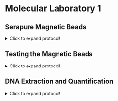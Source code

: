 # Molecular Laboratory 1

## Serapure Magnetic Beads

<details>
  <summary>Click to expand protocol!</summary>

  >Magnetic Beads are used for extracting genomic DNA, removing small unwanted nucleic acids (e.g. primers, adapaters), and size selection. Modified from B. Faircloth and T. Glenn protocol (UCLA, 2011). Original protocol by Rohland and Reich [2012](https://www.ncbi.nlm.nih.gov/pmc/articles/PMC3337438/).

**Materials**

* Sera-Mag Speedbeads
* PEG-8000
* 0.5 M EDTA, pH 8.0
* 1.0 M Tris, pH 8.0
* Tween 20
* 5 M NaCl
* Nuclease-free water
* Magnetic tube rack
* One 1.5 mL microcentifuge tube
* Two 50 mL conical (falcon) tubes

**Protocol**
1. In a 50 mL conical (falcon) tube using sterile solutions prepare the TE Buffer 
      * 500 uL 1 M Tris
      * 100 uL 0.5 M EDTA
      * Fill the tube up to the 50 mL line with nuclease-free water
>This will create 50 mL of TE Buffer (10 mM Tris-HCL, 1 mM EDTA)

2. Mix Sera-Mag Speedbeads thoroughly and transfer 1 mL to an empty 1.5 mL microcentrifuge tube. 

3. Place the 1.5 mL tube with Speebeads on the magnetic rack until beads are drawn to magnet (~5 minutes)

4. Remove supernatent with a P1000 pipetter and discard. Remove any remaining supernatent with a P100 or P200 pipetter. 

5. Add 1 mL of TE Buffer to the beads, remove from magnet, vortex (mix), and then return to the magenet rack. Allow beads to be drawn to magnent (~5 minutes).

6. Remove supernatent with a P1000 pipetter and discard. Remove any remaining supernatent with a P100 or P200 pipetter. 

7. Add 1 mL of TE Buffer to the beads, remove from magnet, vortex (mix), and then return to the magenet rack. Allow beads to be drawn to magnent (~5 minutes).

8. Remove supernatent with a P1000 pipetter and discard. Remove any remaining supernatent with a P100 or P200 pipetter. 

9. Add 1 mL of TE Buffer to the beads, remove from magnet, vortex (mix), and then place in a normal tube rack.
>This will clean and prepare the beads for incorporation into the final solution

10. Add 9 g PEG-8000 to a new, sterile 50 mL conical tube.

11. Add 10 mL 5 M NaCl to the conical tube.

12. Add 500 uL 1 M Tris-HCL to conical tube.

13. Add 100 uL 0.5 M EDTA to conical tube. 

14. Fill the tube up to ~49 mL with nuclease-free water. 

15. Place conical tube on a mixer (or mix by hand) for 3-5 minutes until the PEG-8000 goes into solution. 

16. Add 17.5 uL Tween 20 to conical and gently mix. 
>This will prepare the final solution for the beads.

17. Add the 1 mL Speedbead + TE buffer solution into the 50 mL conical tube. 

18. Fill conical tube up to the 50 mL mark with nuclease-free water (if necessary). Gently mix until entire solution is brown. 
>This is the final bead mixture for DNA extraction, cleaning, and size selection.

19. Wrap the 50 mL conical tube in aluminium foil to protect it from light. Store at 4 C. 

20. Aliquot the mixture into multiple 1.5 mL microcentrifuge tubes for convenient use and contamination avoidance. 
   
</details>

## Testing the Magnetic Beads

<details>
  <summary>Click to expand protocol!</summary>

> Before we use any of our precious samples, we want to be confident that the magenetic bead solution works. In this section we will use different amounts of Serapure beads to confirm we can control the size of DNA fragments retained after cleaning. 

**Materials**

* Agarose
* 1X TAE Buffer
* 100% Ethanol
* Nuclease-free water
* Scale
* Microwave
* Electrophoresis rig with power source
* DNA Ladder (for testing beads)
* Gel loading dye  
* Parafilm
* Magnetic rack
* 50 mL conical (falcon) tubes
* 1.5 mL microcentrifuge tubes
  
**Protocol**
1. Prepare a 1% TAE gel for electrophoresis. At the NHM, we can use a small gel casting frame which will require:
      * 0.75 g Agarose
      * 75 mL 1X TAE Buffer
      * 4 uL of SYBR safe or Gel Red DNA stain

2. Mix the Agarose and TAE Buffer in a glass flask. Microwave the flask until the the Agarose goes into solution (Don't let the flask boil over!)
  
3. Use hot pads to remove the flask from the microwave and allow to cool on the lab bench until you can safely touch the glass. Add the SYBR safe stain to the flask using a pipetter. Mix gently by hand.  

4. Carefully pour the solution into the casting tray and allow to solidify (usually ~20-30 mins)
>This will create the gel needed to test the beads

5. Prepare fresh aliquots of 70% Ethanol. This can be done using the 50 mL conical tubes. Fill the conical up to the 35 mL mark using 100% ethanol. Then fill to the 50 mL mark using sterile nuclease-free water.

6. Mix 3 uL of DNA Ladder with 17 uL of nuclease-free water in a 1.5 mL microcentrifuge tube. Repeat this five times so that you have six tubes with 20 uL of Ladder + water.

7. Add the following amounts of Serapure bead solution to the tubes:
    * Tube 1 - 60 uL (3.0X)
    * Tube 2 - 50 uL (2.5X)
    * Tube 3 - 40 uL (2.0X)
    * Tube 4 - 30 uL (1.5X)
    * Tube 5 - 20 uL (1.0X)
    * Tube 6 - 10 uL (0.5X)
  
>Follow the protocol below for each of the seven tubes. This can be done at the same time using a magnet rack that fits multiple tubes. 

8. After adding the Serapure beads incubate at room temperature for 5 mins.

9. Place 1.5 mL tube on magnet rack. Allow beads to seperate (~5 min)

10. Remove supernatent with a P1000 pipetter and discard. Remove any remaining supernatent with a P100 or P200 pipetter.

11. Add 500 uL of 70% ethanol and let stand for 1 min (Wash No. 1)

12. Remove supernatent as in Step 10.

13. Add 500 uL of 70% ethanol and let stand for 1 min (Wash No. 2)
  
14. Remove supernatent as in Step 10.
  
15. Allow beads to sit until there is no residual ethanol on the sides of the tube. This usually takes about 2-3 mins. 

16. Add 20 uL nuclease-free water to dried beads and resuspend the beads in solution by removing the tube from the magnet rack. This may require gently flicking the tube to get the beads back into solution. You may then need to centrifuge the tube to return the beads to the solution to the bottom of the tube. 

17. Place 1.5 mL tube on magnet rack. Allow beads to seperate (~5 min)
>The DNA in the ladder has now been through the entire cleaning process.  
  
18. Once the beads have migrated to the magnet and the solution is clear, remove 5 uL of solution and mix with 2 uL of Gel Loading Dye on a piece of Parafilm.

19. Load the 7 uL of Serapure-processed DNA Ladder + loading dye into your gel (which should now be placed in the Electrophoresis Rig) and run using the Power Source.   
  
>If the bead solution is effective we should see that small ladder fragments (<150 bp), were lost when using dilute concentrations of beads (e.g. 0.5X), but retained when using higher concentrations of beads (e.g. 3.0X).  
  
</details>

## DNA Extraction and Quantification

<details>
  <summary>Click to expand protocol!</summary>

>Here we will use Magnetic Beads to extract DNA and then quantify DNA extracts using two different methods. Protocol modified from M. Fujita (UTA, 2013). 

**Materials**

* Proteinase K
* NaCl
* Tris
* EDTA
* SDS
* Agarose
* 1X TAE Buffer
* 100% Ethanol
* Nuclease-free water
* Scale
* Microwave
* Electrophoresis rig with power source
* DNA Ladder (for testing beads)
* Gel loading dye  
* Parafilm
* Magnetic rack
* 50 mL conical (falcon) tubes
* 1.5 mL microcentrifuge tubes
  
**Protocol**
1. Prepare Lysis Buffer for tissue digestion...
  
2. Place ~3 mg of tissue in a 1.5 mL microcentrifuge tube containing 100 uL Lysis Buffer and 5 uL of Proteinase K. 
  
</details>

